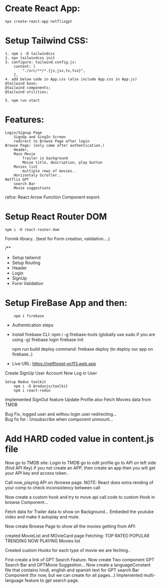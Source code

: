 # Create React App:
    npx create-react-app netflixgpt

# Setup Tailwind CSS:
    1. npm i -D tailwindcss
    2. npx tailwindcss init
    3. configure: tailwind.config.js:
        content: [
            "./src/**/*.{js,jsx,ts,tsx}",
        ],
    4. add below code in App.css (also include App.css in App.js)
    @tailwind base;
    @tailwind components;
    @tailwind utilities;

    5. npm run start

# Features:
    Login/Signup Page
        SignUp and SingIn Screen
        redirect to Browse Page after login
    Browse Page: (only come after authentication,)
        Header,
        Main Movie
            Trailer in background
            Movie title, description, play button
        Movies list
            multiple rows of movies..
        Horizontaly Scroller..
    Netflix GPT
        search Bar
        Movie suggestions

rafce: React Arrow Function Component export.

# Setup React Router DOM
    npm i -D react-router-dom

Formik library.. (best for Form creation, validation....)

/**
 * Setup tailwind
 * Setup Routing
 * Header
 * Login
 * SignUp
 * Form Validation

# Setup FireBase App and then:
        npm i firebase
 * Authentication steps
 * Install firebase CLI:
        npm i -g firebase-tools (globally use sudo if you are using -g)
        firebase login
        firebase init
    
    npm run build
    deploy command: 
        firebase deploy   (to deploy our app on firebase..)
 *  Live URL:  https://netflixgpt-ecff3.web.app

  Create SignUp User Account
  Now Log in User

    Setup Redux toolkit
        npm i -D @reduxjs/toolkit
        npm i react-redux

 Implemented SignOut feature
 Update Profile also
 Fetch Movies data from TMDB   

 Bug Fix, logged user and withou login user redirecting...   
 Bug fix for : Unsubscribe when component unmount...

# Add HARD coded value in content.js file

Now go to TMDB site:
    Login to TMDB
    go to edit profile
    go to API on left side (find API Key)
    if you not create an APP, then create an app then you will get your API key and access token..

Call now_playing API on /browse page.
NOTE:  React does extra rending of your comp to check inconsistency between call

Now create a custom hook and try to move api call code to custom Hook in browse Component...

Fetch data for Trailer data to show on Background...
Embeded the youtube video and make it autoplay and mute.

Now create Browse Page to show all the movies getting from API:

created MovieList and MOvieCard page
Fetching:
    TOP RATED
    POPULAR
    TRENDING
    NOW PLAYING Movies list

Created custom Hooks for each type of movie we are feching..


First create a link of GPT Search Feature.
Now create Two component GPT Search Bar and GPTMovie Suggestion...
Now create a languageConstant file that contains hindi, english and spanish text for GPT search Bar Component (for now, but we can create for all pages...)
Implemented multi-language feature to gpt search page.





